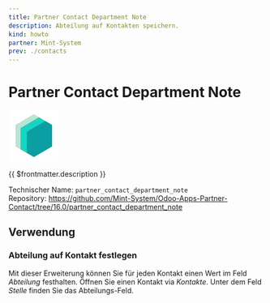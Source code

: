 ```yaml
---
title: Partner Contact Department Note
description: Abteilung auf Kontakten speichern.
kind: howto
partner: Mint-System
prev: ./contacts
---
```


# Partner Contact Department Note

![icon_oms_box](attachments/icons_odoo_mint_system.png)

{{ $frontmatter.description }}

Technischer Name: `partner_contact_department_note`\
Repository: <https://github.com/Mint-System/Odoo-Apps-Partner-Contact/tree/16.0/partner_contact_department_note>

## Verwendung

### Abteilung auf Kontakt festlegen

Mit dieser Erweiterung können Sie für jeden Kontakt einen Wert im Feld _Abteilung_ festhalten. Öffnen Sie einen Kontakt via _Kontakte_. Unter dem Feld _Stelle_ finden Sie das Abteilungs-Feld.

